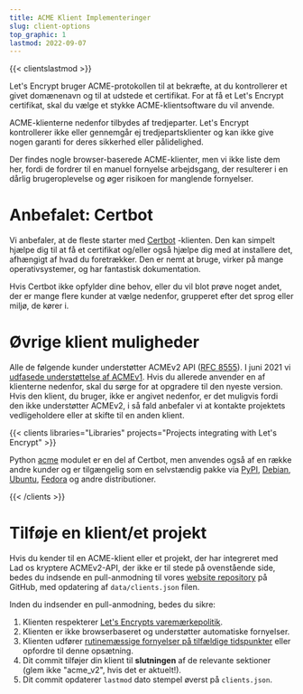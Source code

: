 ```yaml
---
title: ACME Klient Implementeringer
slug: client-options
top_graphic: 1
lastmod: 2022-09-07
---
```


{{< clientslastmod >}}

Let's Encrypt bruger ACME-protokollen til at bekræfte, at du kontrollerer et givet domænenavn og til at udstede et certifikat. For at få et Let's Encrypt certifikat, skal du vælge et stykke ACME-klientsoftware du vil anvende.

ACME-klienterne nedenfor tilbydes af tredjeparter. Let's Encrypt kontrollerer ikke eller gennemgår ej tredjepartsklienter og kan ikke give nogen garanti for deres sikkerhed eller pålidelighed.

Der findes nogle browser-baserede ACME-klienter, men vi ikke liste dem her, fordi de fordrer til en manuel fornyelse arbejdsgang, der resulterer i en dårlig brugeroplevelse og øger risikoen for manglende fornyelser.

# Anbefalet: Certbot

Vi anbefaler, at de fleste starter med [Certbot](https://certbot.eff.org/) -klienten. Den kan simpelt hjælpe dig til at få et certifikat og/eller også hjælpe dig med at installere det, afhængigt af hvad du foretrækker. Den er nemt at bruge, virker på mange operativsystemer, og har fantastisk dokumentation.

Hvis Certbot ikke opfylder dine behov, eller du vil blot prøve noget andet, der er mange flere kunder at vælge nedenfor, grupperet efter det sprog eller miljø, de kører i.

# Øvrige klient muligheder

Alle de følgende kunder understøtter ACMEv2 API ([RFC 8555](https://tools.ietf.org/html/rfc8555)). I juni 2021 vi [udfasede understøttelse af ACMEv1](https://community.letsencrypt.org/t/end-of-life-plan-for-acmev1/88430/27). Hvis du allerede anvender en af klienterne nedenfor, skal du sørge for at opgradere til den nyeste version. Hvis den klient, du bruger, ikke er angivet nedenfor, er det muligvis fordi den ikke understøtter ACMEv2, i så fald anbefaler vi at kontakte projektets vedligeholdere eller at skifte til en anden klient.

{{< clients libraries="Libraries" projects="Projects integrating with Let's Encrypt" >}}

Python [acme](https://github.com/certbot/certbot/tree/master/acme) modulet er en del af Certbot, men anvendes også af en række andre kunder og er tilgængelig som en selvstændig pakke via [PyPI](https://pypi.python.org/pypi/acme), [Debian](https://packages.debian.org/search?keywords=python-acme), [Ubuntu](https://launchpad.net/ubuntu/+source/python-acme), [Fedora](https://bodhi.fedoraproject.org/updates/?packages=python-acme) og andre distributioner.

{{< /clients >}}

# Tilføje en klient/et projekt

Hvis du kender til en ACME-klient eller et projekt, der har integreret med Lad os kryptere ACMEv2-API, der ikke er til stede på ovenstående side, bedes du indsende en pull-anmodning til vores [website repository](https://github.com/letsencrypt/website/) på GitHub, med opdatering af `data/clients.json` filen.

Inden du indsender en pull-anmodning, bedes du sikre:

1. Klienten respekterer [Let's Encrypts varemærkepolitik](https://www.abetterinternet.org/trademarks).
1. Klienten er ikke browserbaseret og understøtter automatiske fornyelser.
1. Klienten udfører [rutinemæssige fornyelser på tilfældige tidspunkter](/docs/integration-guide#when-to-renew) eller opfordre til denne opsætning.
1. Dit commit tilføjer din klient til **slutningen** af de relevante sektioner (glem ikke "acme_v2", hvis det er aktuelt!).
1. Dit commit opdaterer `lastmod` dato stempel øverst på `clients.json`.
